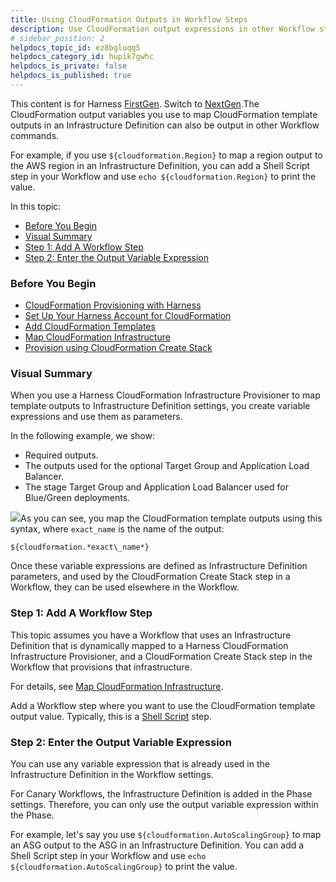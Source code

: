 ```yaml
---
title: Using CloudFormation Outputs in Workflow Steps
description: Use CloudFormation output expressions in other Workflow steps.
# sidebar_position: 2
helpdocs_topic_id: ez8bgluqg5
helpdocs_category_id: hupik7gwhc
helpdocs_is_private: false
helpdocs_is_published: true
---
```


This content is for Harness [FirstGen](/article/1fjmm4by22). Switch to [NextGen](/article/vynj4hxt98).The CloudFormation output variables you use to map CloudFormation template outputs in an Infrastructure Definition can also be output in other Workflow commands.

For example, if you use `${cloudformation.Region}` to map a region output to the AWS region in an Infrastructure Definition, you can add a Shell Script step in your Workflow and use `echo ${cloudformation.Region}` to print the value.

In this topic:

* [Before You Begin](https://docs.harness.io/article/ez8bgluqg5-using-cloudformation-outputs-in-workflow-steps#before_you_begin)
* [Visual Summary](#visual_summary)
* [Step 1: Add A Workflow Step](#step_1_add_a_workflow_step)
* [Step 2: Enter the Output Variable Expression](#step_2_enter_the_output_variable_expression)

### Before You Begin

* [CloudFormation Provisioning with Harness](/article/qj0ems5hmg-cloud-formation-provisioning-with-harness)
* [Set Up Your Harness Account for CloudFormation](/article/308nblm0vc-cloud-formation-account-setup)
* [Add CloudFormation Templates](/article/wtper654tn-add-cloud-formation-templates)
* [Map CloudFormation Infrastructure](/article/4xtxj2f88b-map-cloud-formation-infrastructure)
* [Provision using CloudFormation Create Stack](/article/5wdb3r765g-provision-cloudformation-create-stack)

### Visual Summary

When you use a Harness CloudFormation Infrastructure Provisioner to map template outputs to Infrastructure Definition settings, you create variable expressions and use them as parameters.

In the following example, we show:

* Required outputs.
* The outputs used for the optional Target Group and Application Load Balancer.
* The stage Target Group and Application Load Balancer used for Blue/Green deployments.

![](https://files.helpdocs.io/kw8ldg1itf/other/1569732829902/image.png)As you can see, you map the CloudFormation template outputs using this syntax, where `exact_name` is the name of the output:


```
${cloudformation.*exact\_name*}
```
Once these variable expressions are defined as Infrastructure Definition parameters, and used by the CloudFormation Create Stack step in a Workflow, they can be used elsewhere in the Workflow.

### Step 1: Add A Workflow Step

This topic assumes you have a Workflow that uses an Infrastructure Definition that is dynamically mapped to a Harness CloudFormation Infrastructure Provisioner, and a CloudFormation Create Stack step in the Workflow that provisions that infrastructure.

For details, see [Map CloudFormation Infrastructure](/article/4xtxj2f88b-map-cloud-formation-infrastructure).

Add a Workflow step where you want to use the CloudFormation template output value. Typically, this is a [Shell Script](https://docs.harness.io/article/1fjrjbau7x-capture-shell-script-step-output) step.

### Step 2: Enter the Output Variable Expression

You can use any variable expression that is already used in the Infrastructure Definition in the Workflow settings.

For Canary Workflows, the Infrastructure Definition is added in the Phase settings. Therefore, you can only use the output variable expression within the Phase.

For example, let's say you use `${cloudformation.AutoScalingGroup}` to map an ASG output to the ASG in an Infrastructure Definition. You can add a Shell Script step in your Workflow and use `echo ${cloudformation.AutoScalingGroup}` to print the value.

